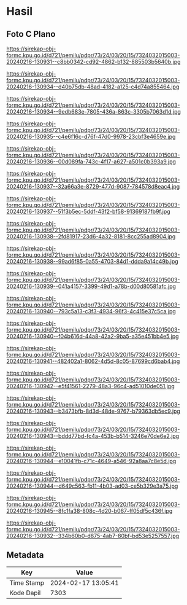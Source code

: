 # Hasil

## Foto C Plano

https://sirekap-obj-formc.kpu.go.id/d721/pemilu/pdpr/73/24/03/20/15/7324032015003-20240216-130931--c8bb0342-cd92-4862-b132-885503b5640b.jpg

https://sirekap-obj-formc.kpu.go.id/d721/pemilu/pdpr/73/24/03/20/15/7324032015003-20240216-130934--d40b75db-48ad-4182-a125-c4d74a855464.jpg

https://sirekap-obj-formc.kpu.go.id/d721/pemilu/pdpr/73/24/03/20/15/7324032015003-20240216-130934--9edb683e-7805-436a-863c-3305b7063d1d.jpg

https://sirekap-obj-formc.kpu.go.id/d721/pemilu/pdpr/73/24/03/20/15/7324032015003-20240216-130935--c4e6f16c-d76f-47d0-9978-23cbf3e4659e.jpg

https://sirekap-obj-formc.kpu.go.id/d721/pemilu/pdpr/73/24/03/20/15/7324032015003-20240216-130936--00d089fa-743c-4f17-a627-a501c0b393a9.jpg

https://sirekap-obj-formc.kpu.go.id/d721/pemilu/pdpr/73/24/03/20/15/7324032015003-20240216-130937--32a66a3e-8729-477d-9087-784578d8eac4.jpg

https://sirekap-obj-formc.kpu.go.id/d721/pemilu/pdpr/73/24/03/20/15/7324032015003-20240216-130937--51f3b5ec-5ddf-43f2-bf58-91369187fb9f.jpg

https://sirekap-obj-formc.kpu.go.id/d721/pemilu/pdpr/73/24/03/20/15/7324032015003-20240216-130938--2fd81917-23d6-4a32-8181-8cc255ad8904.jpg

https://sirekap-obj-formc.kpu.go.id/d721/pemilu/pdpr/73/24/03/20/15/7324032015003-20240216-130938--99ad6f85-0a55-4703-84d1-ddda9a14c49b.jpg

https://sirekap-obj-formc.kpu.go.id/d721/pemilu/pdpr/73/24/03/20/15/7324032015003-20240216-130939--041a4157-3399-49d1-a78b-d00d80581afc.jpg

https://sirekap-obj-formc.kpu.go.id/d721/pemilu/pdpr/73/24/03/20/15/7324032015003-20240216-130940--793c5a13-c3f3-4934-96f3-4c415e37c5ca.jpg

https://sirekap-obj-formc.kpu.go.id/d721/pemilu/pdpr/73/24/03/20/15/7324032015003-20240216-130940--f04b616d-44a8-42a2-9ba5-a35e451bb4e5.jpg

https://sirekap-obj-formc.kpu.go.id/d721/pemilu/pdpr/73/24/03/20/15/7324032015003-20240216-130941--482402a1-8062-4d5d-8c05-87699cd6bab4.jpg

https://sirekap-obj-formc.kpu.go.id/d721/pemilu/pdpr/73/24/03/20/15/7324032015003-20240216-130942--e5f41561-2279-48a3-96c4-ad51010de051.jpg

https://sirekap-obj-formc.kpu.go.id/d721/pemilu/pdpr/73/24/03/20/15/7324032015003-20240216-130943--b3473bfb-8d3d-48de-9767-b79363db5ec9.jpg

https://sirekap-obj-formc.kpu.go.id/d721/pemilu/pdpr/73/24/03/20/15/7324032015003-20240216-130943--bddd77bd-fc4a-453b-b514-3246e70de6e2.jpg

https://sirekap-obj-formc.kpu.go.id/d721/pemilu/pdpr/73/24/03/20/15/7324032015003-20240216-130944--e10041fb-c71c-4649-a546-92a8aa7c8e5d.jpg

https://sirekap-obj-formc.kpu.go.id/d721/pemilu/pdpr/73/24/03/20/15/7324032015003-20240216-130944--d649c563-fb11-4b03-ad03-ce5b329e3a75.jpg

https://sirekap-obj-formc.kpu.go.id/d721/pemilu/pdpr/73/24/03/20/15/7324032015003-20240216-130945--8fc1fa38-808c-4d20-b067-ff05df5c436f.jpg

https://sirekap-obj-formc.kpu.go.id/d721/pemilu/pdpr/73/24/03/20/15/7324032015003-20240216-130932--334b60b0-d875-4ab7-80bf-bd53e5257557.jpg


## Metadata

| Key        | Value               |
| ---------- | ------------------- |
| Time Stamp | 2024-02-17 13:05:41 |
| Kode Dapil | 7303                |



